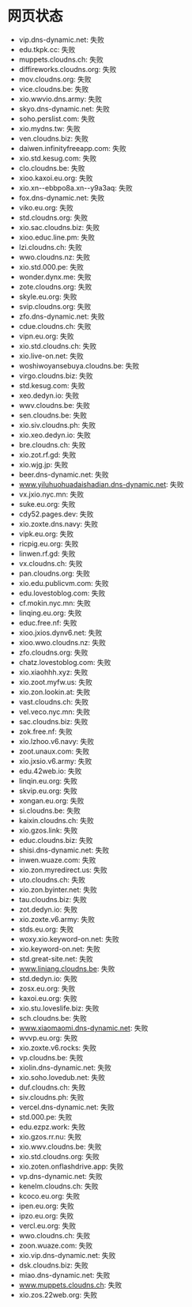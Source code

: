 # 网页状态
- vip.dns-dynamic.net: 失败
- edu.tkpk.cc: 失败
- muppets.cloudns.ch: 失败
- diffireworks.cloudns.org: 失败
- mov.cloudns.org: 失败
- vice.cloudns.be: 失败
- xio.wwvio.dns.army: 失败
- skyo.dns-dynamic.net: 失败
- soho.perslist.com: 失败
- xio.mydns.tw: 失败
- ven.cloudns.biz: 失败
- daiwen.infinityfreeapp.com: 失败
- xio.std.kesug.com: 失败
- clo.cloudns.be: 失败
- xioo.kaxoi.eu.org: 失败
- xio.xn--ebbpo8a.xn--y9a3aq: 失败
- fox.dns-dynamic.net: 失败
- viko.eu.org: 失败
- std.cloudns.org: 失败
- xio.sac.cloudns.biz: 失败
- xioo.educ.line.pm: 失败
- lzi.cloudns.ch: 失败
- wwo.cloudns.nz: 失败
- xio.std.000.pe: 失败
- wonder.dynx.me: 失败
- zote.cloudns.org: 失败
- skyle.eu.org: 失败
- svip.cloudns.org: 失败
- zfo.dns-dynamic.net: 失败
- cdue.cloudns.ch: 失败
- vipn.eu.org: 失败
- xio.std.cloudns.ch: 失败
- xio.live-on.net: 失败
- woshiwoyansebuya.cloudns.be: 失败
- virgo.cloudns.biz: 失败
- std.kesug.com: 失败
- xeo.dedyn.io: 失败
- wwv.cloudns.be: 失败
- sen.cloudns.be: 失败
- xio.siv.cloudns.ph: 失败
- xio.xeo.dedyn.io: 失败
- bre.cloudns.ch: 失败
- xio.zot.rf.gd: 失败
- xio.wjg.jp: 失败
- beer.dns-dynamic.net: 失败
- www.yiluhuohuadaishadian.dns-dynamic.net: 失败
- vx.jxio.nyc.mn: 失败
- suke.eu.org: 失败
- cdy52.pages.dev: 失败
- xio.zoxte.dns.navy: 失败
- vipk.eu.org: 失败
- ricpig.eu.org: 失败
- linwen.rf.gd: 失败
- vx.cloudns.ch: 失败
- pan.cloudns.org: 失败
- xio.edu.publicvm.com: 失败
- edu.lovestoblog.com: 失败
- cf.mokin.nyc.mn: 失败
- linqing.eu.org: 失败
- educ.free.nf: 失败
- xioo.jxios.dynv6.net: 失败
- xioo.wwo.cloudns.nz: 失败
- zfo.cloudns.org: 失败
- chatz.lovestoblog.com: 失败
- xio.xiaohhh.xyz: 失败
- xio.zoot.myfw.us: 失败
- xio.zon.lookin.at: 失败
- vast.cloudns.ch: 失败
- vel.veco.nyc.mn: 失败
- sac.cloudns.biz: 失败
- zok.free.nf: 失败
- xio.lzhoo.v6.navy: 失败
- zoot.unaux.com: 失败
- xio.jxsio.v6.army: 失败
- edu.42web.io: 失败
- linqin.eu.org: 失败
- skvip.eu.org: 失败
- xongan.eu.org: 失败
- si.cloudns.be: 失败
- kaixin.cloudns.ch: 失败
- xio.gzos.link: 失败
- educ.cloudns.biz: 失败
- shisi.dns-dynamic.net: 失败
- inwen.wuaze.com: 失败
- xio.zon.myredirect.us: 失败
- uto.cloudns.ch: 失败
- xio.zon.byinter.net: 失败
- tau.cloudns.biz: 失败
- zot.dedyn.io: 失败
- xio.zoxte.v6.army: 失败
- stds.eu.org: 失败
- woxy.xio.keyword-on.net: 失败
- xio.keyword-on.net: 失败
- std.great-site.net: 失败
- www.liniang.cloudns.be: 失败
- std.dedyn.io: 失败
- zosx.eu.org: 失败
- kaxoi.eu.org: 失败
- xio.stu.loveslife.biz: 失败
- sch.cloudns.be: 失败
- www.xiaomaomi.dns-dynamic.net: 失败
- wvvp.eu.org: 失败
- xio.zoxte.v6.rocks: 失败
- vp.cloudns.be: 失败
- xiolin.dns-dynamic.net: 失败
- xio.soho.lovedub.net: 失败
- duf.cloudns.ch: 失败
- siv.cloudns.ph: 失败
- vercel.dns-dynamic.net: 失败
- std.000.pe: 失败
- edu.ezpz.work: 失败
- xio.gzos.rr.nu: 失败
- xio.wwv.cloudns.be: 失败
- xio.std.cloudns.org: 失败
- xio.zoten.onflashdrive.app: 失败
- vp.dns-dynamic.net: 失败
- kenelm.cloudns.ch: 失败
- kcoco.eu.org: 失败
- ipen.eu.org: 失败
- ipzo.eu.org: 失败
- vercl.eu.org: 失败
- wwo.cloudns.ch: 失败
- zoon.wuaze.com: 失败
- xio.vip.dns-dynamic.net: 失败
- dsk.cloudns.biz: 失败
- miao.dns-dynamic.net: 失败
- www.muppets.cloudns.ch: 失败
- xio.zos.22web.org: 失败
